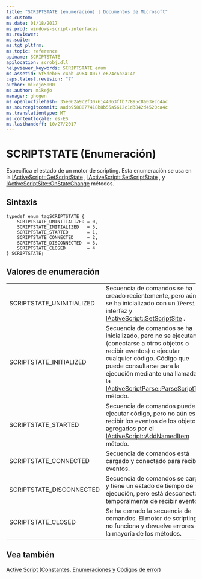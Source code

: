 ```yaml
---
title: "SCRIPTSTATE (enumeración) | Documentos de Microsoft"
ms.custom: 
ms.date: 01/18/2017
ms.prod: windows-script-interfaces
ms.reviewer: 
ms.suite: 
ms.tgt_pltfrm: 
ms.topic: reference
apiname: SCRIPTSTATE
apilocation: scrobj.dll
helpviewer_keywords: SCRIPTSTATE enum
ms.assetid: 5f5deb05-c4bb-4964-8077-e624c6b2a14e
caps.latest.revision: "7"
author: mikejo5000
ms.author: mikejo
manager: ghogen
ms.openlocfilehash: 35e062a9c2f3076144063ffb77895c8a03ecc4ac
ms.sourcegitcommit: aadb9588877418b8b55a5612c1d3842d4520ca4c
ms.translationtype: MT
ms.contentlocale: es-ES
ms.lasthandoff: 10/27/2017
---
```

# <a name="scriptstate-enumeration"></a>SCRIPTSTATE (Enumeración)
Especifica el estado de un motor de scripting. Esta enumeración se usa en la [IActiveScript::GetScriptState](../../winscript/reference/iactivescript-getscriptstate.md) , [IActiveScript::SetScriptState](../../winscript/reference/iactivescript-setscriptstate.md) , y [IActiveScriptSite::OnStateChange](../../winscript/reference/iactivescriptsite-onstatechange.md) métodos.  
  
## <a name="syntax"></a>Sintaxis  
  
```  
typedef enum tagSCRIPTSTATE {  
    SCRIPTSTATE_UNINITIALIZED = 0,  
    SCRIPTSTATE_INITIALIZED   = 5,  
    SCRIPTSTATE_STARTED       = 1,  
    SCRIPTSTATE_CONNECTED     = 2,  
    SCRIPTSTATE_DISCONNECTED  = 3,  
    SCRIPTSTATE_CLOSED        = 4  
} SCRIPTSTATE;  
```  
  
## <a name="enumeration-values"></a>Valores de enumeración  
  
|||  
|-|-|  
|SCRIPTSTATE_UNINITIALIZED|Secuencia de comandos se ha creado recientemente, pero aún no se ha inicializado con un `IPersist*` interfaz y [IActiveScript::SetScriptSite](../../winscript/reference/iactivescript-setscriptsite.md) .|  
|SCRIPTSTATE_INITIALIZED|Secuencia de comandos se ha inicializado, pero no se ejecutan (conectarse a otros objetos o recibir eventos) o ejecutar cualquier código. Código que puede consultarse para la ejecución mediante una llamada a la [IActiveScriptParse::ParseScriptText](../../winscript/reference/iactivescriptparse-parsescripttext.md) método.|  
|SCRIPTSTATE_STARTED|Secuencia de comandos puede ejecutar código, pero no aún es recibir los eventos de los objetos agregados por el [IActiveScript::AddNamedItem](../../winscript/reference/iactivescript-addnameditem.md) método.|  
|SCRIPTSTATE_CONNECTED|Secuencia de comandos está cargado y conectado para recibir eventos.|  
|SCRIPTSTATE_DISCONNECTED|Secuencia de comandos se carga y tiene un estado de tiempo de ejecución, pero está desconectado temporalmente de recibir eventos.|  
|SCRIPTSTATE_CLOSED|Se ha cerrado la secuencia de comandos. El motor de scripting ya no funciona y devuelve errores con la mayoría de los métodos.|  
  
## <a name="see-also"></a>Vea también  
 [Active Script (Constantes, Enumeraciones y Códigos de error)](../../winscript/reference/active-script-constants-enumerations-and-error-codes.md)